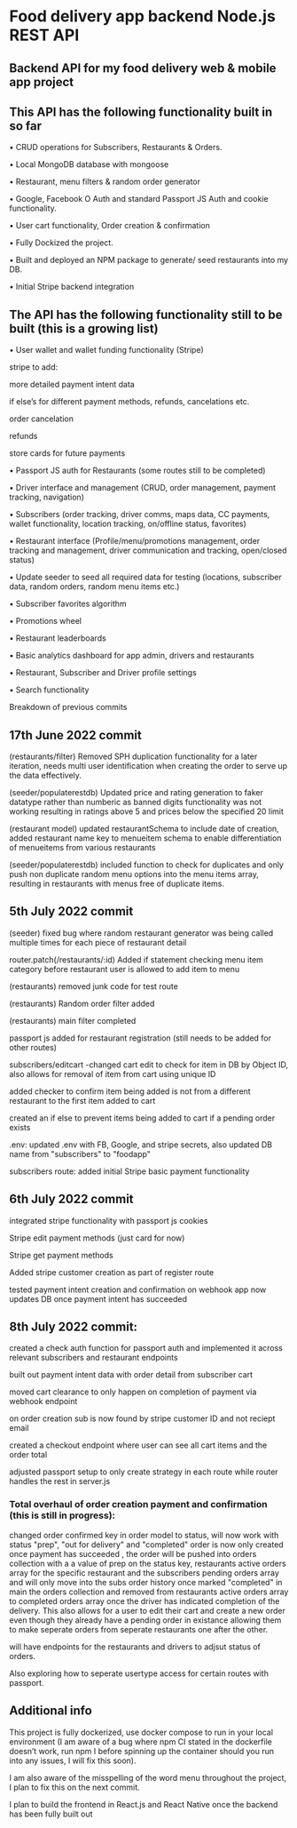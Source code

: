 # Food delivery app backend Node.js REST API

## Backend API for my food delivery web & mobile app project

## This API has the following functionality built in so far

• CRUD operations for Subscribers, Restaurants & Orders.

• Local MongoDB database with mongoose

• Restaurant, menu filters & random order generator

• Google, Facebook O Auth and standard Passport JS Auth and cookie functionality.

• User cart functionality, Order creation & confirmation

• Fully Dockized the project.

• Built and deployed an NPM package to generate/ seed restaurants into my DB.

• Initial Stripe backend integration

## The API has the following functionality still to be built (this is a growing list)

• User wallet and wallet funding functionality (Stripe)

stripe to add:

more detailed payment intent data

if else’s for different payment methods, refunds, cancelations etc.

order cancelation

refunds

store cards for future payments


• Passport JS auth for Restaurants (some routes still to be completed)

• Driver interface and management (CRUD, order management, payment tracking, navigation)

• Subscribers (order tracking, driver comms, maps data, CC payments, wallet functionality, location tracking, on/offline status, favorites)

• Restaurant interface (Profile/menu/promotions management, order tracking and management, driver communication and tracking, open/closed status)

• Update seeder to seed all required data for testing (locations, subscriber data, random orders, random menu items etc.)

• Subscriber favorites algorithm

• Promotions wheel

• Restaurant leaderboards

• Basic analytics dashboard for app admin, drivers and restaurants

• Restaurant, Subscriber and Driver profile settings

• Search functionality

Breakdown of previous commits


## 17th June 2022 commit

(restaurants/filter) Removed SPH duplication functionality for a later iteration, needs multi user identification when creating the order to serve up the data effectively.

(seeder/populaterestdb) Updated price and rating generation to faker datatype rather than numberic as banned digits functionality was not working resulting in ratings above 5 and prices below the specified 20 limit

(restaurant model) updated restaurantSchema to include date of creation, added restaurant name key to menueitem schema to enable differentiation of menueitems from various restaurants

(seeder/populaterestdb) included function to check for duplicates and only push non duplicate random menu options into the menu items array, resulting in restaurants with menus free of duplicate items.

## 5th July 2022 commit

(seeder) fixed bug where random restaurant generator was being called multiple times for each piece of restaurant detail

router.patch(/restaurants/:id) Added if statement checking menu item category before restaurant user is allowed to add item to menu

(restaurants) removed junk code for test route

(restaurants) Random order filter added

(restaurants) main filter completed

passport js added for restaurant registration (still needs to be added for other routes)

subscribers/editcart -changed cart edit to check for item in DB by Object ID, also allows for removal of item from cart using unique ID

added checker to confirm item being added is not from a different restaurant to the first item added to cart

created an if else to prevent items being added to cart if a pending order exists

.env: updated .env with FB, Google, and stripe secrets, also updated DB name from "subscribers" to "foodapp"

subscribers route: added initial Stripe basic payment functionality

## 6th July 2022 commit 

integrated stripe functionality with passport js cookies

Stripe edit payment methods (just card for now)

Stripe get payment methods

Added stripe customer creation as part of register route

tested payment intent creation and confirmation on webhook app now updates DB once payment intent has succeeded

## 8th July 2022 commit:

created a check auth function for passport auth and implemented it across relevant subscribers and restaurant endpoints

built out payment intent data with order detail from subscriber cart

moved cart clearance to only happen on completion of payment via webhook endpoint

on order creation sub is now found by stripe customer ID and not reciept email

created a checkout endpoint where user can see all cart items and the order total

adjusted passport setup to only create strategy in each route while router handles the rest in server.js

### Total overhaul of order creation payment and confirmation (this is still in progress):

changed order confirmed key in order model to status, will now work with status "prep", "out for delivery" and "completed"
 order is now only created once payment has succeeded , the order will be pushed into orders collection with a a value of prep on the status key, restaurants active orders array for the specific restaurant and the subscribers pending orders array and will only move into the subs order history once marked "completed" in main the orders collection and removed from restaurants active orders array to completed orders array once the driver has indicated completion of the delivery.
This also allows for a user to edit their cart and create a new order even though they already have a pending order in existance allowing them to make seperate orders from seperate restaurants one after the other.

will have endpoints for the restaurants and drivers to adjsut status of orders.

Also exploring how to seperate usertype access for certain routes with passport.

## Additional info

This project is fully dockerized, use docker compose to run in your local environment (I am aware of a bug where npm CI stated in the dockerfile doesn’t work, run npm I before spinning up the container should you run into any issues, I will fix this soon).

I am also aware of the misspelling of the word menu throughout the project, I plan to fix this on the next commit.

I plan to build the frontend in React.js and React Native once the backend has been fully built out








